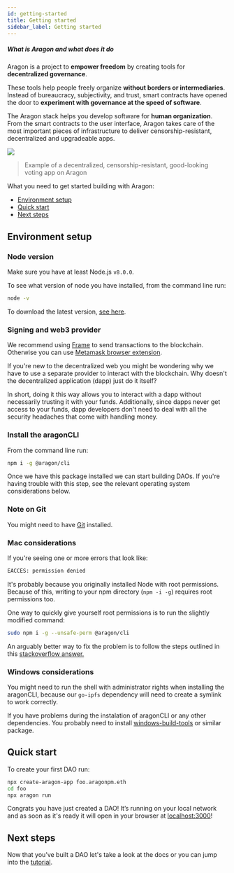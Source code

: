 ```yaml
---
id: getting-started
title: Getting started
sidebar_label: Getting started
---
```


##### What is Aragon and what does it do


Aragon is a project to **empower freedom** by creating tools for **decentralized governance**.

These tools help people freely organize **without borders or intermediaries**. Instead of bureaucracy, subjectivity, and trust, smart contracts have opened the door to **experiment with governance at the speed of software**.

The Aragon stack helps you develop software for **human organization**. From the smart contracts to the user interface, Aragon takes care of the most important pieces of infrastructure to deliver censorship-resistant, decentralized and upgradeable apps.

![](/docs/assets/core.png)

> Example of a decentralized, censorship-resistant, good-looking voting app on Aragon


What you need to get started building with Aragon:

- [Environment setup](#environment-setup)
- [Quick start](#quick-start)
- [Next steps](#next-steps)


## Environment setup

### Node version

Make sure you have at least Node.js `v8.0.0`.

To see what version of node you have installed, from the command line run:

```sh
node -v
```

To download the latest version, [see here](https://nodejs.org/en/download/).


### Signing and web3 provider

We recommend using [Frame](https://frame.sh) to send transactions to the blockchain. Otherwise you can use [Metamask browser extension](https://metamask.io/).

If you're new to the decentralized web you might be wondering why we have to use a separate provider to interact with the blockchain. Why doesn't the decentralized application (dapp) just do it itself?

In short, doing it this way allows you to interact with a dapp without necessarily trusting it with your funds. Additionally, since dapps never get access to your funds, dapp developers don't need to deal with all the security headaches that come with handling money.

### Install the aragonCLI

From the command line run:

```sh
npm i -g @aragon/cli
```

Once we have this package installed we can start building DAOs. If you're having trouble with this step, see the relevant operating system considerations below.

### Note on Git

You might need to have [Git](https://git-scm.com) installed.

### Mac considerations

If you're seeing one or more errors that look like:

```sh
EACCES: permission denied
```

It's probably because you originally installed Node with root permissions. Because of this, writing to your npm directory (```npm -i -g```) requires root permissions too.

One way to quickly give yourself root permissions is to run the slightly modified command:

```sh
sudo npm i -g --unsafe-perm @aragon/cli
```

An arguably better way to fix the problem is to follow the steps outlined in this [stackoverflow answer.](https://stackoverflow.com/a/24404451)

### Windows considerations

You might need to run the shell with administrator rights when installing the aragonCLI, because our `go-ipfs` dependency will need to create a symlink to work correctly.

If you have problems during the instalation of aragonCLI or any other dependencies. You probably need to install [windows-build-tools](https://www.npmjs.com/package/windows-build-tools) or similar package.


## Quick start

To create your first DAO run:

```sh
npx create-aragon-app foo.aragonpm.eth
cd foo
npx aragon run
```

Congrats you have just created a DAO! It’s running on your local network and as soon as it's ready it will open in your browser at [localhost:3000](http://localhost:3000)!

## Next steps

Now that you’ve built a DAO let's take a look at the docs or you can jump into the [tutorial](/docs/tutorial.html).
